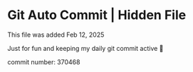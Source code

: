 # Git Auto Commit | Hidden File

This file was added Feb 12, 2025

Just for fun and keeping my daily git commit active 🤪

commit number: 370468
